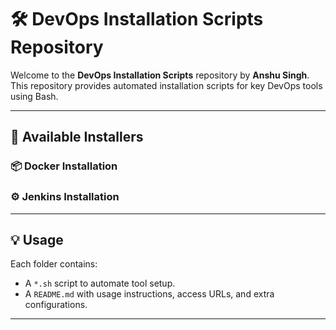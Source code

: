 # 🛠️ DevOps Installation Scripts Repository

Welcome to the **DevOps Installation Scripts** repository by **Anshu Singh**.  
This repository provides automated installation scripts for key DevOps tools using Bash.

---

## 🚀 Available Installers

### 📦 Docker Installation

### ⚙️ Jenkins Installation

---

## 💡 Usage

Each folder contains:
- A `*.sh` script to automate tool setup.
- A `README.md` with usage instructions, access URLs, and extra configurations.

---
